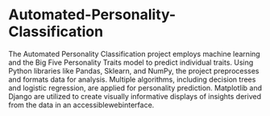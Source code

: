 # Automated-Personality-Classification

The Automated Personality Classification project employs machine learning and the Big Five Personality Traits model to predict individual traits. Using Python libraries like Pandas, Sklearn, and NumPy, the project preprocesses and formats data for analysis. Multiple algorithms, including decision trees and logistic regression, are applied for personality prediction. Matplotlib and Django are utilized to create visually informative displays of insights derived from the data in an accessiblewebinterface.
